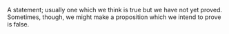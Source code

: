 A statement; usually one which we think is true but we have not yet
proved. Sometimes, though, we might make a proposition which we intend
to prove is false.
